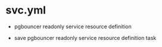 



# svc.yml


* pgbouncer readonly service resource definition

* save pgbouncer readonly service resource definition task